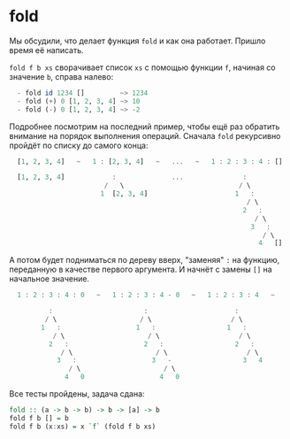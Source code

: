 # fold

Мы обсудили, что делает функция `fold` и как она работает. Пришло время её написать.

`fold f b xs` сворачивает список `xs` с помощью функции `f`, начиная со значение `b`, справа налево:

```hs
  - fold id 1234 []         ~> 1234
  - fold (+) 0 [1, 2, 3, 4] ~> 10
  - fold (-) 0 [1, 2, 3, 4] ~> -2
```

Подробнее посмотрим на последний пример, чтобы ещё раз обратить внимание на порядок выполнения операций. Сначала `fold` рекурсивно пройдёт по списку до самого конца:

```hs
  [1, 2, 3, 4]   ~   1 : [2, 3, 4]   ~   ...   ~   1 : 2 : 3 : 4 : []

  [1, 2, 3, 4]            :              ...               :
                        /   \                             / \
                       1  [2, 3, 4]                      1   :
                                                            / \
                                                           2   :
                                                              / \
                                                             3   :
                                                                / \
                                                               4   []
```

А потом будет подниматься по дереву вверх, "заменяя" `:` на функцию, переданную в качестве первого аргумента. И начнёт с замены `[]` на начальное значение.

```hs
  1 : 2 : 3 : 4 : 0   ~   1 : 2 : 3 : 4 - 0   ~   1 : 2 : 3 : 4   ~   ...   ~   -2

          :                       :                      :
         / \                     / \                    / \
        1   :                   1   :                  1   :
           / \                     / \                    / \
          2   :                   2   :                  2   :
             / \                     / \                    / \
            3   :                   3   -                  3   4
               / \                     / \
              4   0                   4   0
```


Все тесты пройдены, задача сдана:
```hs
fold :: (a -> b -> b) -> b -> [a] -> b
fold f b [] = b
fold f b (x:xs) = x `f` (fold f b xs)
```
